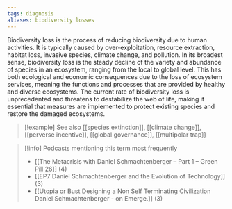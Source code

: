 ```yaml
---
tags: diagnosis
aliases: biodiversity losses
---
```


Biodiversity loss is the process of reducing biodiversity due to human activities. It is typically caused by over-exploitation, resource extraction, habitat loss, invasive species, climate change, and pollution. In its broadest sense, biodiversity loss is the steady decline of the variety and abundance of species in an ecosystem, ranging from the local to global level. This has both ecological and economic consequences due to the loss of ecosystem services, meaning the functions and processes that are provided by healthy and diverse ecosystems. The current rate of biodiversity loss is unprecedented and threatens to destabilize the web of life, making it essential that measures are implemented to protect existing species and restore the damaged ecosystems.

> [!example] See also
> [[species extinction]], [[climate change]], [[perverse incentive]], [[global governance]], [[multipolar trap]]

> [!info] Podcasts mentioning this term most frequently
> * [[The Metacrisis with Daniel Schmachtenberger – Part 1 – Green Pill 26]] (4)
> * [[EP7 Daniel Schmachtenberger and the Evolution of Technology]] (3)
> * [[Utopia or Bust Designing a Non Self Terminating Civilization   Daniel Schmachtenberger - on Emerge.]] (3)
